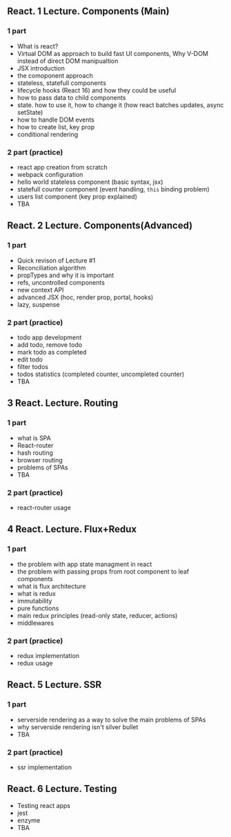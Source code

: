 ## React. 1 Lecture. Components (Main)
### 1 part
* What is react?
* Virtual DOM as approach to build fast UI components, Why V-DOM instead of direct DOM manipualtion
* JSX introduction
* the comoponent approach
* stateless, statefull components
* lifecycle hooks (React 16) and how they could be useful
* how to pass data to child components
* state. how to use it, how to change it (how react batches updates, async setState)
* how to handle DOM events
* how to create list, key prop
* conditional rendering

### 2 part (practice)
* react app creation from scratch
* webpack configuration 
* hello world stateless component (basic syntax, jsx)
* statefull counter component (event handling, ```this``` binding problem)
* users list component (key prop explained)
* TBA

## React. 2 Lecture. Components(Advanced)
### 1 part
* Quick revison of Lecture #1
* Reconciliation algorithm
* propTypes and why it is important
* refs, uncontrolled components
* new context API
* advanced JSX (hoc, render prop, portal, hooks)
* lazy, suspense

### 2 part (practice)
* todo app development
* add todo, remove todo
* mark todo as completed
* edit todo
* filter todos
* todos statistics (completed counter, uncompleted counter)
* TBA

## 3 React. Lecture. Routing
### 1 part
* what is SPA
* React-router
* hash routing
* browser routing
* problems of SPAs
* TBA 
### 2 part (practice)
* react-router usage

## 4 React. Lecture. Flux+Redux
### 1 part
* the problem with app state managment in react
* the problem with passing props from root component to leaf components
* what is flux architecture
* what is redux
* immutability
* pure functions
* main redux principles (read-only state, reducer, actions)
* middlewares

### 2 part (practice)
* redux implementation
* redux usage

## React. 5 Lecture. SSR
### 1 part
* serverside rendering as a way to solve the main problems of SPAs
* why serverside rendering isn't silver bullet
* TBA

### 2 part (practice)
* ssr implementation


## React. 6 Lecture. Testing
* Testing react apps
* jest
* enzyme
* TBA
